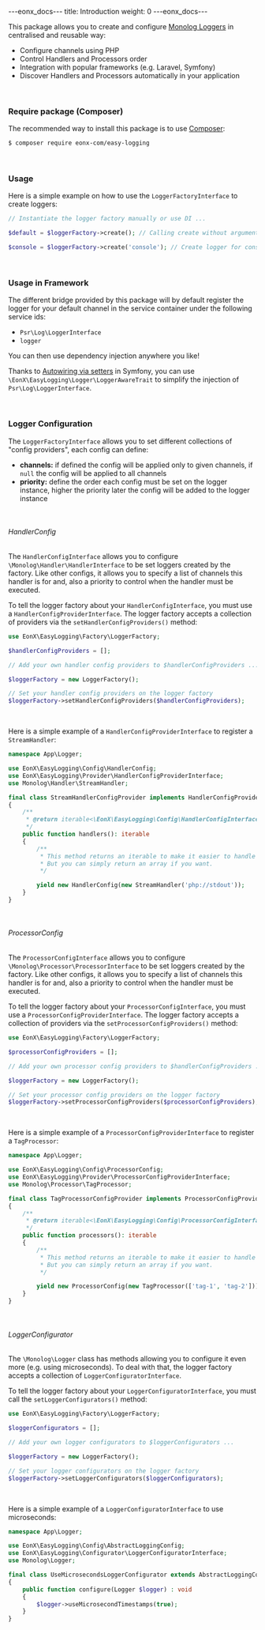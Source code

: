 ---eonx_docs---
title: Introduction
weight: 0
---eonx_docs---

This package allows you to create and configure [Monolog Loggers][2] in centralised and reusable way:

- Configure channels using PHP
- Control Handlers and Processors order
- Integration with popular frameworks (e.g. Laravel, Symfony)
- Discover Handlers and Processors automatically in your application

<br>

### Require package (Composer)

The recommended way to install this package is to use [Composer][1]:

```bash
$ composer require eonx-com/easy-logging
```

<br>

### Usage

Here is a simple example on how to use the `LoggerFactoryInterface` to create loggers:

```php
// Instantiate the logger factory manually or use DI ...

$default = $loggerFactory->create(); // Calling create without arguments will create logger for default channel

$console = $loggerFactory->create('console'); // Create logger for console channel specifically
```

<br>

### Usage in Framework

The different bridge provided by this package will by default register the logger for your default channel in the
service container under the following service ids:

- `Psr\Log\LoggerInterface`
- `logger`

You can then use dependency injection anywhere you like!

Thanks to [Autowiring via setters][3] in Symfony, you can use `\EonX\EasyLogging\Logger\LoggerAwareTrait`
to simplify the injection of `Psr\Log\LoggerInterface`.

<br>

### Logger Configuration

The `LoggerFactoryInterface` allows you to set different collections of "config providers", each config can define:

- **channels:** if defined the config will be applied only to given channels, if `null` the config will be applied
  to all channels
- **priority:** define the order each config must be set on the logger instance, higher the priority later the config
  will be added to the logger instance

<br>

###### HandlerConfig

The `HandlerConfigInterface` allows you to configure `\Monolog\Handler\HandlerInterface` to be set loggers created by
the factory. Like other configs, it allows you to specify a list of channels this handler is for and, also a priority
to control when the handler must be executed.

To tell the logger factory about your `HandlerConfigInterface`, you must use a `HandlerConfigProviderInterface`. The
logger factory accepts a collection of providers via the `setHandlerConfigProviders()` method:

```php
use EonX\EasyLogging\Factory\LoggerFactory;

$handlerConfigProviders = [];

// Add your own handler config providers to $handlerConfigProviders ...

$loggerFactory = new LoggerFactory();

// Set your handler config providers on the logger factory
$loggerFactory->setHandlerConfigProviders($handlerConfigProviders);
```

<br>

Here is a simple example of a `HandlerConfigProviderInterface` to register a `StreamHandler`:

```php
namespace App\Logger;

use EonX\EasyLogging\Config\HandlerConfig;
use EonX\EasyLogging\Provider\HandlerConfigProviderInterface;
use Monolog\Handler\StreamHandler;

final class StreamHandlerConfigProvider implements HandlerConfigProviderInterface
{
    /**
     * @return iterable<\EonX\EasyLogging\Config\HandlerConfigInterface>
     */
    public function handlers(): iterable
    {
        /**
         * This method returns an iterable to make it easier to handle complex handler configs definition
         * But you can simply return an array if you want.
         */

        yield new HandlerConfig(new StreamHandler('php://stdout'));
    }
}
```

<br>

###### ProcessorConfig

The `ProcessorConfigInterface` allows you to configure `\Monolog\Processor\ProcessorInterface` to be set loggers created
by the factory. Like other configs, it allows you to specify a list of channels this handler is for and, also a priority
to control when the handler must be executed.

To tell the logger factory about your `ProcessorConfigInterface`, you must use a `ProcessorConfigProviderInterface`. The
logger factory accepts a collection of providers via the `setProcessorConfigProviders()` method:

```php
use EonX\EasyLogging\Factory\LoggerFactory;

$processorConfigProviders = [];

// Add your own processor config providers to $handlerConfigProviders ...

$loggerFactory = new LoggerFactory();

// Set your processor config providers on the logger factory
$loggerFactory->setProcessorConfigProviders($processorConfigProviders);
```

<br>

Here is a simple example of a `ProcessorConfigProviderInterface` to register a `TagProcessor`:

```php
namespace App\Logger;

use EonX\EasyLogging\Config\ProcessorConfig;
use EonX\EasyLogging\Provider\ProcessorConfigProviderInterface;
use Monolog\Processor\TagProcessor;

final class TagProcessorConfigProvider implements ProcessorConfigProviderInterface
{
    /**
     * @return iterable<\EonX\EasyLogging\Config\ProcessorConfigInterface>
     */
    public function processors(): iterable
    {
        /**
         * This method returns an iterable to make it easier to handle complex processor configs definition
         * But you can simply return an array if you want.
         */

        yield new ProcessorConfig(new TagProcessor(['tag-1', 'tag-2']));
    }
}
```

<br>

###### LoggerConfigurator

The `\Monolog\Logger` class has methods allowing you to configure it even more (e.g. using microseconds). To deal with
that, the logger factory accepts a collection of `LoggerConfiguratorInterface`.

To tell the logger factory about your `LoggerConfiguratorInterface`, you must call the `setLoggerConfigurators()` method:

```php
use EonX\EasyLogging\Factory\LoggerFactory;

$loggerConfigurators = [];

// Add your own logger configurators to $loggerConfigurators ...

$loggerFactory = new LoggerFactory();

// Set your logger configurators on the logger factory
$loggerFactory->setLoggerConfigurators($loggerConfigurators);
```

<br>

Here is a simple example of a `LoggerConfiguratorInterface` to use microseconds:

```php
namespace App\Logger;

use EonX\EasyLogging\Config\AbstractLoggingConfig;
use EonX\EasyLogging\Configurator\LoggerConfiguratorInterface;
use Monolog\Logger;

final class UseMicrosecondsLoggerConfigurator extends AbstractLoggingConfig implements LoggerConfiguratorInterface
{
    public function configure(Logger $logger) : void
    {
        $logger->useMicrosecondTimestamps(true);
    }
}
```

[1]: https://getcomposer.org/

[2]: https://github.com/Seldaek/monolog

[3]: https://symfony.com/doc/current/service_container/autowiring.html#autowiring-calls

